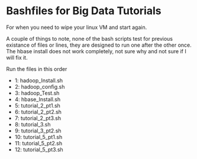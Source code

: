# Bashfiles for Big Data Tutorials 

For when you need to wipe your linux VM and start again. 

A couple of things to note, none of the bash scripts test for previous existance of files or lines, they are designed to run one after the other once. 
The hbase install does not work completely, not sure why and not sure if I will fix it. 

Run the files in this order 
*  1: hadoop_Install.sh
*  2: hadoop_config.sh
*  3: hadoop_Test.sh
*  4: hbase_Install.sh
*  5: tutorial_2_pt1.sh
*  6: tutorial_2_pt2.sh
*  7: tutorial_2_pt3.sh
*  8: tutorial_3.sh
*  9: tutorial_3_pt2.sh
*  10: tutorial_5_pt1.sh
*  11: tutorial_5_pt2.sh
*  12: tutorial_5_pt3.sh
